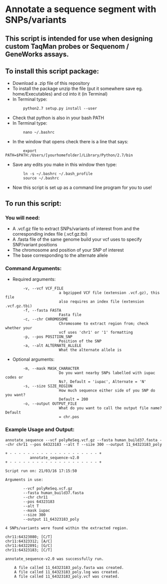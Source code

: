 # Annotate a sequence segment with SNPs/variants
## This script is intended for use when designing custom TaqMan probes or Sequenom / GeneWorks assays.

## To install this script package:

 - Download a .zip file of this repository
 - To install the package unzip the file (put it somewhere save eg. home/Executables) and cd into it (in Terminal)
 - In Terminal type:

```
        python2.7 setup.py install --user
```

 - Check that python is also in your bash PATH
 - In Terminal type:

```
        nano ~/.bashrc
```

 - In the window that opens check there is a line that says:


```
        export PATH=$PATH:/Users/[yourhomefolder]/Library/Python/2.7/bin
```

 - Save any edits you make in this window then type:

```
        ln -s ~/.bashrc ~/.bash_profile
        source ~/.bashrc
```

 - Now this script is set up as a command line program for you to use!

## To run this script:

### You will need:

 - A .vcf.gz file to extract SNPs/variants of interest from and the corresponding index file (.vcf.gz.tbi) 
 - A .fasta file of the same genome build your vcf uses to specify SNP/variant positions
 - The chromosome and position of your SNP of interest
 - The base corresponding to the alternate allele

### Command Arguments:

 - Required arguments:

```
        -v, --vcf VCF_FILE
                        a bgzipped VCF file (extension .vcf.gz), this file
                        also requires an index file (extension .vcf.gz.tbi)
        -f, --fasta FASTA
                        Fasta file
        -c, --chr CHROMOSOME
                        Chromosome to extract region from; check whether your
                        vcf uses 'chr1' or '1' formatting
        -p, --pos POSITION_SNP
                        Position of the SNP 
        -a, --alt ALTERNATE_ALLELE
                        What the alternate allele is
```

 - Optional arguments:

```
        -m, --mask MASK_CHARACTER
                        Do you want nearby SNPs labelled with iupac codes or
                        Ns?, Default = 'iupac', Alternate = 'N'
        -s, --size SIZE_REGION
                        How much sequence either side of you SNP do you want?
                        Default = 200
        -o, --output OUTPUT_FILE
                        What do you want to call the output file name? Default
                        = chr.pos
```

### Example Usage and Output:

```
annotate_sequence --vcf polyReSeq.vcf.gz --fasta human_build37.fasta --chr chr11 --pos 64323183 --alt T --size 300 --output 11_64323183_poly

+ - - - - - - - - - - - - - - - - - - - - +
           annotate_sequence-v2.0          
+ - - - - - - - - - - - - - - - - - - - - +

Script run on: 21/03/16 17:15:50

Arguments in use:

        --vcf polyReSeq.vcf.gz
        --fasta human_build37.fasta
        --chr chr11
        --pos 64323183
        --alt T
        --mask iupac
        --size 300
        --output 11_64323183_poly

4 SNPs/variants were found within the extracted region.

chr11:64323080; [C/T]
chr11:64323312; [A/C]
chr11:64322891; [G/C]
chr11:64323183; [C/T]

annotate_sequence-v2.0 was successfully run.

    A file called 11_64323183_poly.fasta was created.
    A file called 11_64323183_poly.log was created.
    A file called 11_64323183_poly.vcf was created.
```
